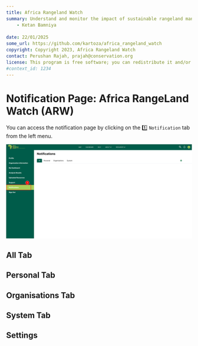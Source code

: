 ```yaml
---
title: Africa Rangeland Watch
summary: Understand and monitor the impact of sustainable rangeland management in Africa.
    - Ketan Bamniya
    
date: 22/01/2025
some_url: https://github.com/kartoza/africa_rangeland_watch
copyright: Copyright 2023, Africa Rangeland Watch
contact: Perushan Rajah, prajah@conservation.org
license: This program is free software; you can redistribute it and/or modify it under the terms of the GNU Affero General Public License as published by the Free Software Foundation; either version 3 of the License, or (at your option) any later version.
#context_id: 1234
---
```


# Notification Page: Africa RangeLand Watch (ARW)

You can access the notification page by clicking on the 1️⃣ `Notification` tab from the left menu.

[![Notification Page](./img/guide-notification-img-1.png)](./img/guide-notification-img-1.png)

## All Tab

## Personal Tab

## Organisations Tab

## System Tab

## Settings
